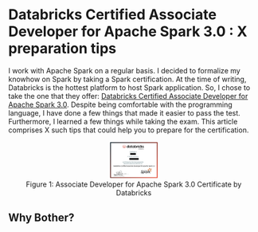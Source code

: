 # Databricks Certified Associate Developer for Apache Spark 3.0 : X preparation tips

I work with Apache Spark on a regular basis. I decided to formalize my knowhow on Spark by taking a Spark certification. At the time of writing, Databricks is the hottest platform to host Spark application. So, I chose to take the one that they offer: [Databricks Certified Associate Developer for Apache Spark 3.0](https://academy.databricks.com/exam/databricks-certified-associate-developer). Despite being comfortable with the programming language, I have done a few things that made it easier to pass the test. Furthermore, I learned a few things while taking the exam. This article comprises X such tips that could help you to prepare for the certification. 

<p align="center">
<img src="figures/spark_certification.png", alt="Spark action", width=100)/>
</br> 
Figure 1: Associate Developer for Apache Spark 3.0 Certificate by Databricks
</p>

## Why Bother?

